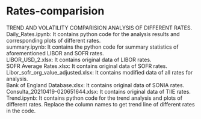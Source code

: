 # Rates-comparision
TREND AND VOLATILITY COMPARISION ANALYSIS OF DIFFERENT RATES.<br>
Daily_Rates.ipynb: It contains python code for the analysis results and corresponding plots of different rates.<br>
summary.ipynb: It contains the python code for summary statistics of aforementioned LIBOR and SOFR rates.<br>
LIBOR_USD_2.xlsx: It contains original data of LIBOR rates.<br>
SOFR Average Rates.xlsx: It contains original data of SOFR rates.<br>
Libor_sofr_org_value_adjusted.xlsx: It contains modified data of all rates for analysis.<br>
Bank of England Database.xlsx: It contains original data of SONIA rates.<br>
Consulta_20210419-020651644.xlsx: It contains original data of TIIE rates.<br>
Trend.ipynb: It contains python code for the trend analysis and plots of different rates. Replace the column names to get trend line of different rates in the code.<br>

